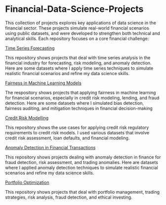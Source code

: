 # Financial-Data-Science-Projects

This collection of projects explores key applications of data science in the financial sector. These projects simulate real-world financial scenarios using public datasets, and were developed to strengthen both technical and analytical skills. Each repository focuses on a core financial challenge:

[Time Series Forecasting](https://github.com/MiltonGreat/Time-Series-Forecasting)

This repository shows projects that deal with time series analysis in the financial industry for forecasting, risk modeling, and anomaly detection. Here are some datasets where I apply time series techniques to simulate realistic financial scenarios and refine my data science skills.

[Fairness in Machine Learning Models](https://github.com/MiltonGreat/Fairness-in-Machine-Learning-Models)

The respository shows projects that applying fairness in machine learning for financial scenarios, especially in credit risk modeling, lending, and fraud detection. Here are some datasets where I simulated bias detection, fairness auditing, and mitigation techniques in financial decision-making

[Credit Risk Modelling](https://github.com/MiltonGreat/Credit-Risk-Modelling)

This repository shows the use cases for applying credit risk regulatory requirements to credit risk models. I used various datasets that involve credit risk assessment, loan defaults, and financial modeling.

[Anomaly Detection in Financial Transactions](https://github.com/MiltonGreat/Anomaly-Detection-in-Financial)

This repository shows projects dealing with anomaly detection in finance for fraud detection, risk assessment, and trading anomalies. Here are datasets where I applied anomaly detection techniques to simulate realistic financial scenarios and refine my data science skills.

[Portfolio Optimization](https://github.com/MiltonGreat/Portfolio-Optimization)

This repository shows projects that deal with portfolio management, trading strategies, risk analysis, fraud detection, and ethical investing.
